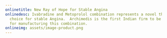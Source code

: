 ```yaml
---
onlinetitle: New Ray of Hope for Stable Angina
onlinedesc: Ivabradine and Metoprolol combination represents a novel therapeutic
  choice for stable Angina.  Archimedis is the first Indian firm to be approved
  for manufacturing this combination.
onlineimg: assets/image-product.png
---
```

